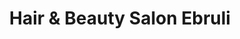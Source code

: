 ---
title: "Hair & Beauty Salon Ebruli"
url: /regensburg/hair-und-beauty-salon-ebruli/
shop: Friseur
---